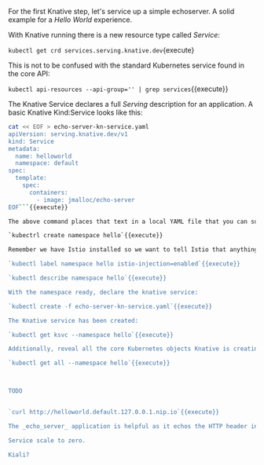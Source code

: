 For the first Knative step, let's service up a simple echoserver. A solid example for a _Hello World_ experience.

With Knative running there is a new resource type called _Service_:

`kubectl get crd services.serving.knative.dev`{execute}

This is not to be confused with the standard Kubernetes service found in the core API:

`kubectl api-resources --api-group='' | grep services`{{execute}}

The Knative Service declares a full _Serving_ description for an application. A basic Knative Kind:Service looks like this:

```bash
cat << EOF > echo-server-kn-service.yaml
apiVersion: serving.knative.dev/v1
kind: Service
metadata:
  name: helloworld
  namespace: default
spec:
  template:
    spec:
      containers:
        - image: jmalloc/echo-server
EOF```{{execute}}

The above command places that text in a local YAML file that you can submit to Kubernetes. Create a namespace where the service will be located:

`kubectrl create namespace hello`{{execute}}

Remember we have Istio installed so we want to tell Istio that anything in the new hello namespace should be part of the mesh. By adding an Istio label to the _hello_ namespace, Istio's Envoy will be injected into the Pod next to the _echo-server_ application. This will make the Pod a participant of the mesh.

`kubectl label namespace hello istio-injection=enabled`{{execute}}

`kubectl describe namespace hello`{{execute}}

With the namespace ready, declare the knative service:

`kubectl create -f echo-server-kn-service.yaml`{{execute}}

The Knative service has been created:

`kubectl get ksvc --namespace hello`{{execute}}

Additionally, reveal all the core Kubernetes objects Knative is creating related to the service:

`kubectl get all --namespace hello`{{execute}}



TODO 


`curl http://helloworld.default.127.0.0.1.nip.io`{{execute}}

The _echo_server_ application is helpful as it echos the HTTP header information that was passed to it. You can see in the response the Pod that serviced the request as well as the Istio injected tracing information.

Service scale to zero.

Kiali?